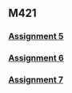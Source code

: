 ## M421

### [Assignment 5](rcardarelli.github.io/hw-5.html)
### [Assignment 6](rcardarelli.github.io/hw-6.html)
### [Assignment 7](rcardarelli.github.io/hw-7.html)
